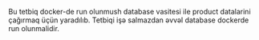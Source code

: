Bu tetbiq docker-de run olunmush database vasitesi ile product datalarini çağırmaq üçün yaradılıb.
Tetbiqi işə salmazdan əvvəl database dockerde run olunmalidir.
